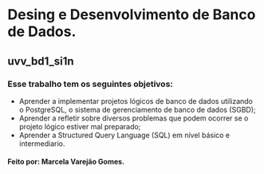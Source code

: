 # Desing e Desenvolvimento de Banco de Dados.
## uvv_bd1_si1n
### Esse trabalho tem os seguintes objetivos:
- Aprender a implementar projetos lógicos de banco de dados utilizando o PostgreSQL, o sistema de gerenciamento de banco de dados (SGBD);
- Aprender a refletir sobre diversos problemas que podem ocorrer se o projeto lógico estiver mal preparado;
- Aprender a Structured Query Language (SQL) em nível básico e intermediario.
#### Feito por: Marcela Varejão Gomes.
